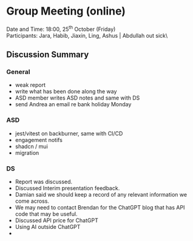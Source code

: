 # Group Meeting (online)
Date and Time: 18:00, 25<sup>th</sup> October (Friday)\
Participants: Jara, Habib, Jiaxin, Ling, Ashus | Abdullah out sick\
## Discussion Summary
### General
- weak report
- write what has been done along the way
- ASD member writes ASD notes and same with DS
- send Andrea an email re bank holiday Monday
### ASD
- jest/vitest on backburner, same with CI/CD
- engagement notifs
- shadcn / mui
- migration
### DS
- Report was discussed.
- Discussed Interim presentation feedback.
- Damian said we should keep a record of any relevant information we come across.
- We may need to contact Brendan for the ChatGPT blog that has API code that may be useful.
- Discussed API price for ChatGPT
- Using AI outside ChatGPT
- 
